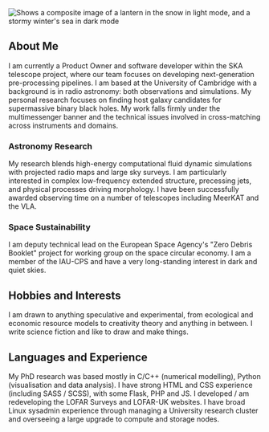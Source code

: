  <picture>
  <source media="(prefers-color-scheme: dark)" srcset="lanterns4.jpg">
  <source media="(prefers-color-scheme: light)" srcset="lanterns.jpg">
  <img alt="Shows a composite image of a lantern in the snow in light mode, and a stormy winter's sea in dark mode">
</picture>

## About Me
I am currently a Product Owner and software developer within the SKA telescope project, where our team focuses on developing next-generation pre-processing pipelines. I am based at the University of Cambridge with a background is in radio astronomy: both observations and simulations. My personal research focuses on finding host galaxy candidates for supermassive binary black holes. My work falls firmly under the multimessenger banner and the technical issues involved in cross-matching across instruments and domains. 

### Astronomy Research
My research blends high-energy computational fluid dynamic simulations with projected radio maps and large sky surveys. I am particularly interested in complex low-frequency extended structure, precessing jets, and physical processes driving morphology. I have been successfully awarded observing time on a number of telescopes including MeerKAT and the VLA.

### Space Sustainability
I am deputy technical lead on the European Space Agency's "Zero Debris Booklet" project for working group on the space circular economy. I am a member of the IAU-CPS and have a very long-standing interest in dark and quiet skies. 

## Hobbies and Interests
I am drawn to anything speculative and experimental, from ecological and economic resource models to creativity theory and anything in between. I write science fiction and like to draw and make things. 

## Languages and Experience
My PhD research was based mostly in C/C++ (numerical modelling), Python (visualisation and data analysis). I have strong HTML and CSS experience (including SASS / SCSS), with some Flask, PHP and JS. I developed / am redeveloping the LOFAR Surveys and LOFAR-UK websites. I have broad Linux sysadmin experience through managing a University research cluster and overseeing a large upgrade to compute and storage nodes.
